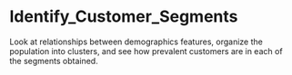 # Identify_Customer_Segments
Look at relationships between demographics features, organize the population into clusters, and see how prevalent customers are in each of the segments obtained.
